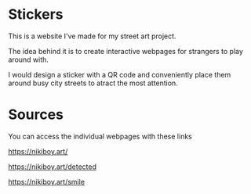 # Stickers
This is a website I've made for my street art project. 

The idea behind it is to create interactive webpages for strangers to play around with.

I would design a sticker with a QR code and conveniently place them around busy city streets to atract the most attention.

# Sources

You can access the individual webpages with these links


https://nikiboy.art/

https://nikiboy.art/detected

https://nikiboy.art/smile


